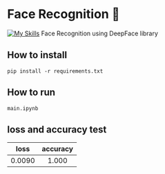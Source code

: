 # Face Recognition 🧑
[![My Skills](https://skillicons.dev/icons?i=python,tensorflow,opencv)]()
Face Recognition using DeepFace library

## How to install
`````
pip install -r requirements.txt
`````

## How to run
`````
main.ipynb
`````
## loss and accuracy test
  |loss | accuracy |
  | --------- |:---:|
  |0.0090|1.000|
 
